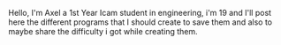 Hello, I'm Axel a 1st Year Icam student in engineering, i'm 19 and I'll post here the different programs that I should create 
to save them and also to maybe share the difficulty i got while creating them.
